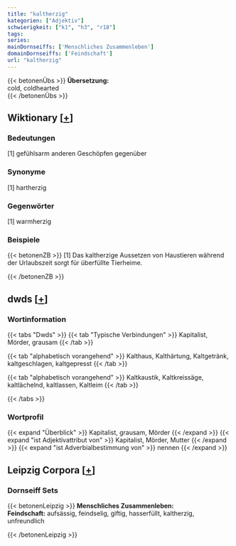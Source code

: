```yaml
---
title: "kaltherzig"
kategorien: ["Adjektiv"]
schwierigkeit: ["k1", "h3", "r18"]
tags:
series:
mainDornseiffs: ['Menschliches Zusammenleben']
domainDornseiffs: ['Feindschaft']
url: "kaltherzig"
---
```


{{< betonenÜbs >}}
**Übersetzung:**  
cold, coldhearted  
{{< /betonenÜbs >}}

## Wiktionary [[+](https://de.wiktionary.org/wiki/kaltherzig)]

### Bedeutungen
[1] gefühlsarm anderen Geschöpfen gegenüber  

### Synonyme
[1] hartherzig  

### Gegenwörter
[1] warmherzig  

### Beispiele
{{< betonenZB >}}
[1] Das kaltherzige Aussetzen von Haustieren während der Urlaubszeit sorgt für überfüllte Tierheime.  

{{< /betonenZB >}}


## dwds [[+](https://www.dwds.de/wb/kaltherzig)]

### Wortinformation
{{< tabs "Dwds" >}}
{{< tab "Typische Verbindungen" >}}
Kapitalist, Mörder, grausam
{{< /tab >}}

{{< tab "alphabetisch vorangehend" >}}
Kalthaus, Kalthärtung, Kaltgetränk, kaltgeschlagen, kaltgepresst
{{< /tab >}}

{{< tab "alphabetisch vorangehend" >}}
Kaltkaustik, Kaltkreissäge, kaltlächelnd, kaltlassen, Kaltleim
{{< /tab >}}

{{< /tabs >}}

### Wortprofil
{{< expand "Überblick" >}} Kapitalist, grausam, Mörder {{< /expand >}}
{{< expand "ist Adjektivattribut von" >}} Kapitalist, Mörder, Mutter {{< /expand >}}
{{< expand "ist Adverbialbestimmung von" >}} nennen {{< /expand >}}

## Leipzig Corpora [[+](https://corpora.uni-leipzig.de/en/res?word=kaltherzig&corpusId=deu_newscrawl-public_2018)]

### Dornseiff Sets
{{< betonenLeipzig >}}
**Menschliches Zusammenleben:**  
**Feindschaft:** aufsässig, feindselig, giftig, hasserfüllt, kaltherzig, unfreundlich  

{{< /betonenLeipzig >}}

